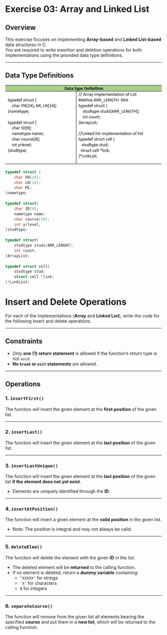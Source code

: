 # Exercise 03: Array and Linked List

## Overview
This exercise focuses on implementing **Array-based** and **Linked List-based** data structures in C.  
You are required to write insertion and deletion operations for both implementations using the provided data type definitions.

---

## Data Type Definitions

<p align="center">
  <img src="image.png" alt="List Array Version 1" width="1000"/>
</p>

``` c
typedef struct {
    char FN[24];
    char LN[16];
    char MI;
}nametype;

typedef struct{
    char ID[9];
    nametype name;
    char course[10];
    int yrlevel;
}studtype;

typedef struct{
    studtype studs[ARR_LENGHT];
    int count;
}ArrayList;

typedef struct cell{
    studtype stud;
    struct cell *link;
}*LinkList;

```

# Insert and Delete Operations

For each of the implementations (**Array** and **Linked List**), write the code for the following insert and delete operations.

---

## **Constraints**
- Only **one (1) return statement** is allowed if the function’s return type is not `void`.  
- **No `break` or `exit` statements** are allowed.  

---

## **Operations**

### 1. `insertFirst()`
The function will insert the given element at the **first position** of the given list.

---

### 2. `insertLast()`
The function will insert the given element at the **last position** of the given list.

---

### 3. `insertLastUnique()`
The function will insert the given element at the **last position** of the given list **if the element does not yet exist**.  
- Elements are uniquely identified through the **ID**.

---

### 4. `insertAtPosition()`
The function will insert a given element at the **valid position** in the given list.  
- Note: The position is integral and may not always be valid.

---

### 5. `deleteElem()`
The function will delete the element with the given **ID** in the list.  
- The deleted element will be **returned** to the calling function.  
- If no element is deleted, return a **dummy variable** containing:
  - `"XXXXX"` for strings  
  - `'X'` for characters  
  - `0` for integers  

---

### 6. `separateCourse()`
The function will remove from the given list all elements bearing the specified **course** and put them in a **new list**, which will be returned to the calling function.
